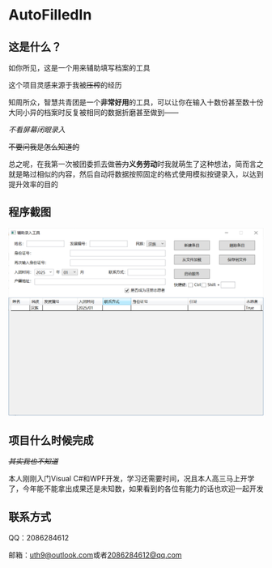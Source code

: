 # AutoFilledIn

## 这是什么？

如你所见，这是一个用来辅助填写档案的工具

这个项目灵感来源于我被~~压榨~~的经历

知周所众，智慧共青团是一个**非常好用**的工具，可以让你在输入十数份甚至数十份大同小异的档案时反复被相同的数据折磨甚至做到——

*不看屏幕闭眼录入*

~~不要问我是怎么知道的~~

总之呢，在我第一次被团委抓去做~~苦力~~**义务劳动**时我就萌生了这种想法，简而言之就是略过相似的内容，然后自动将数据按照固定的格式使用模拟按键录入，以达到提升效率的目的

## 程序截图
![运行截图](/srcs/screesshot.PNG)

## 项目什么时候完成
~~*其实我也不知道*~~

本人刚刚入门Visual C#和WPF开发，学习还需要时间，况且本人高三马上开学了，今年能不能拿出成果还是未知数，如果看到的各位有能力的话也欢迎一起开发

## 联系方式
QQ：2086284612

邮箱：[uth9@outlook.com](mailto:uth9@outlook.com)或者[2086284612@qq.com](mailto:2086284612@qq.com)